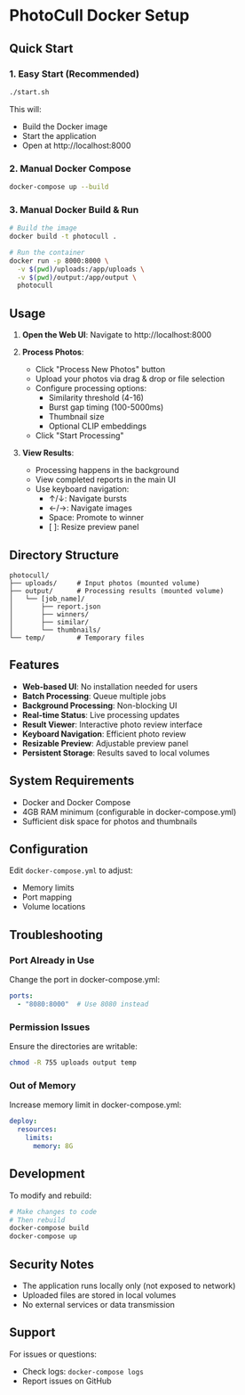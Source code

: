 # PhotoCull Docker Setup

## Quick Start

### 1. Easy Start (Recommended)
```bash
./start.sh
```

This will:
- Build the Docker image
- Start the application
- Open at http://localhost:8000

### 2. Manual Docker Compose
```bash
docker-compose up --build
```

### 3. Manual Docker Build & Run
```bash
# Build the image
docker build -t photocull .

# Run the container
docker run -p 8000:8000 \
  -v $(pwd)/uploads:/app/uploads \
  -v $(pwd)/output:/app/output \
  photocull
```

## Usage

1. **Open the Web UI**: Navigate to http://localhost:8000

2. **Process Photos**: 
   - Click "Process New Photos" button
   - Upload your photos via drag & drop or file selection
   - Configure processing options:
     - Similarity threshold (4-16)
     - Burst gap timing (100-5000ms)
     - Thumbnail size
     - Optional CLIP embeddings
   - Click "Start Processing"

3. **View Results**:
   - Processing happens in the background
   - View completed reports in the main UI
   - Use keyboard navigation:
     - ↑/↓: Navigate bursts
     - ←/→: Navigate images
     - Space: Promote to winner
     - [ ]: Resize preview panel

## Directory Structure

```
photocull/
├── uploads/     # Input photos (mounted volume)
├── output/      # Processing results (mounted volume)
│   └── [job_name]/
│       ├── report.json
│       ├── winners/
│       ├── similar/
│       └── thumbnails/
└── temp/        # Temporary files
```

## Features

- **Web-based UI**: No installation needed for users
- **Batch Processing**: Queue multiple jobs
- **Background Processing**: Non-blocking UI
- **Real-time Status**: Live processing updates
- **Result Viewer**: Interactive photo review interface
- **Keyboard Navigation**: Efficient photo review
- **Resizable Preview**: Adjustable preview panel
- **Persistent Storage**: Results saved to local volumes

## System Requirements

- Docker and Docker Compose
- 4GB RAM minimum (configurable in docker-compose.yml)
- Sufficient disk space for photos and thumbnails

## Configuration

Edit `docker-compose.yml` to adjust:
- Memory limits
- Port mapping
- Volume locations

## Troubleshooting

### Port Already in Use
Change the port in docker-compose.yml:
```yaml
ports:
  - "8080:8000"  # Use 8080 instead
```

### Permission Issues
Ensure the directories are writable:
```bash
chmod -R 755 uploads output temp
```

### Out of Memory
Increase memory limit in docker-compose.yml:
```yaml
deploy:
  resources:
    limits:
      memory: 8G
```

## Development

To modify and rebuild:
```bash
# Make changes to code
# Then rebuild
docker-compose build
docker-compose up
```

## Security Notes

- The application runs locally only (not exposed to network)
- Uploaded files are stored in local volumes
- No external services or data transmission

## Support

For issues or questions:
- Check logs: `docker-compose logs`
- Report issues on GitHub
